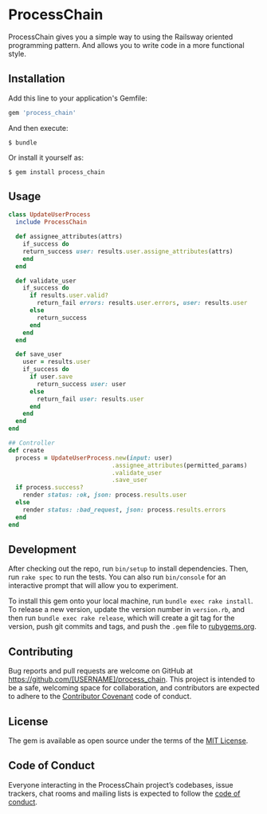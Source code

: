 # ProcessChain

ProcessChain gives you a simple way to using the Railsway oriented programming pattern. And allows you to write code in a more functional style.

## Installation

Add this line to your application's Gemfile:

```ruby
gem 'process_chain'
```

And then execute:

    $ bundle

Or install it yourself as:

    $ gem install process_chain

## Usage


```ruby
class UpdateUserProcess
  include ProcessChain

  def assignee_attributes(attrs)
    if_success do
    return_success user: results.user.assigne_attributes(attrs)
    end
  end

  def validate_user
    if_success do
      if results.user.valid?
        return_fail errors: results.user.errors, user: results.user
      else
        return_success
      end
    end
  end

  def save_user
    user = results.user
    if_success do
      if user.save
        return_success user: user
      else
        return_fail user: results.user
      end
    end
  end
end

## Controller
def create
  process = UpdateUserProcess.new(input: user)
                             .assignee_attributes(permitted_params)
                             .validate_user
                             .save_user
  if process.success?
    render status: :ok, json: process.results.user
  else
    render status: :bad_request, json: process.results.errors
  end
end
```

## Development

After checking out the repo, run `bin/setup` to install dependencies. Then, run `rake spec` to run the tests. You can also run `bin/console` for an interactive prompt that will allow you to experiment.

To install this gem onto your local machine, run `bundle exec rake install`. To release a new version, update the version number in `version.rb`, and then run `bundle exec rake release`, which will create a git tag for the version, push git commits and tags, and push the `.gem` file to [rubygems.org](https://rubygems.org).

## Contributing

Bug reports and pull requests are welcome on GitHub at https://github.com/[USERNAME]/process_chain. This project is intended to be a safe, welcoming space for collaboration, and contributors are expected to adhere to the [Contributor Covenant](http://contributor-covenant.org) code of conduct.

## License

The gem is available as open source under the terms of the [MIT License](https://opensource.org/licenses/MIT).

## Code of Conduct

Everyone interacting in the ProcessChain project’s codebases, issue trackers, chat rooms and mailing lists is expected to follow the [code of conduct](https://github.com/[USERNAME]/process_chain/blob/master/CODE_OF_CONDUCT.md).
